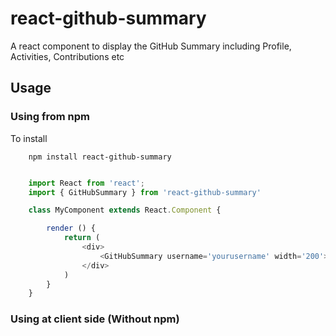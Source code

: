 # react-github-summary
A react component to display the GitHub Summary including Profile, Activities, Contributions etc

## Usage

### Using from npm

To install

```
    npm install react-github-summary
```

```javascript

    import React from 'react';
    import { GitHubSummary } from 'react-github-summary'

    class MyComponent extends React.Component {

        render () {
            return (
                <div>
                    <GitHubSummary username='yourusername' width='200'>
                </div>
            )
        }
    }
```

### Using at client side (Without npm)
